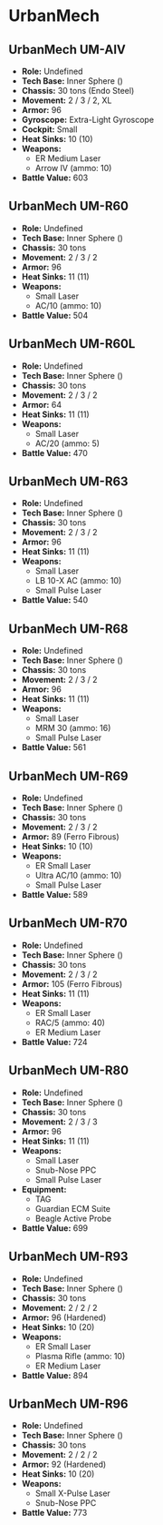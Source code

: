 # UrbanMech
## UrbanMech UM-AIV
- **Role:** Undefined
- **Tech Base:** Inner Sphere ()
- **Chassis:** 30 tons (Endo Steel)
- **Movement:** 2 / 3 / 2, XL
- **Armor:** 96
- **Gyroscope:** Extra-Light Gyroscope
- **Cockpit:** Small
- **Heat Sinks:** 10 (10)
- **Weapons:**
  - ER Medium Laser
  - Arrow IV (ammo: 10)
- **Battle Value:** 603

## UrbanMech UM-R60
- **Role:** Undefined
- **Tech Base:** Inner Sphere ()
- **Chassis:** 30 tons
- **Movement:** 2 / 3 / 2
- **Armor:** 96
- **Heat Sinks:** 11 (11)
- **Weapons:**
  - Small Laser
  - AC/10 (ammo: 10)
- **Battle Value:** 504

## UrbanMech UM-R60L
- **Role:** Undefined
- **Tech Base:** Inner Sphere ()
- **Chassis:** 30 tons
- **Movement:** 2 / 3 / 2
- **Armor:** 64
- **Heat Sinks:** 11 (11)
- **Weapons:**
  - Small Laser
  - AC/20 (ammo: 5)
- **Battle Value:** 470

## UrbanMech UM-R63
- **Role:** Undefined
- **Tech Base:** Inner Sphere ()
- **Chassis:** 30 tons
- **Movement:** 2 / 3 / 2
- **Armor:** 96
- **Heat Sinks:** 11 (11)
- **Weapons:**
  - Small Laser
  - LB 10-X AC (ammo: 10)
  - Small Pulse Laser
- **Battle Value:** 540

## UrbanMech UM-R68
- **Role:** Undefined
- **Tech Base:** Inner Sphere ()
- **Chassis:** 30 tons
- **Movement:** 2 / 3 / 2
- **Armor:** 96
- **Heat Sinks:** 11 (11)
- **Weapons:**
  - Small Laser
  - MRM 30 (ammo: 16)
  - Small Pulse Laser
- **Battle Value:** 561

## UrbanMech UM-R69
- **Role:** Undefined
- **Tech Base:** Inner Sphere ()
- **Chassis:** 30 tons
- **Movement:** 2 / 3 / 2
- **Armor:** 89 (Ferro Fibrous)
- **Heat Sinks:** 10 (10)
- **Weapons:**
  - ER Small Laser
  - Ultra AC/10 (ammo: 10)
  - Small Pulse Laser
- **Battle Value:** 589

## UrbanMech UM-R70
- **Role:** Undefined
- **Tech Base:** Inner Sphere ()
- **Chassis:** 30 tons
- **Movement:** 2 / 3 / 2
- **Armor:** 105 (Ferro Fibrous)
- **Heat Sinks:** 11 (11)
- **Weapons:**
  - ER Small Laser
  - RAC/5 (ammo: 40)
  - ER Medium Laser
- **Battle Value:** 724

## UrbanMech UM-R80
- **Role:** Undefined
- **Tech Base:** Inner Sphere ()
- **Chassis:** 30 tons
- **Movement:** 2 / 3 / 3
- **Armor:** 96
- **Heat Sinks:** 11 (11)
- **Weapons:**
  - Small Laser
  - Snub-Nose PPC
  - Small Pulse Laser
- **Equipment:**
  - TAG
  - Guardian ECM Suite
  - Beagle Active Probe
- **Battle Value:** 699

## UrbanMech UM-R93
- **Role:** Undefined
- **Tech Base:** Inner Sphere ()
- **Chassis:** 30 tons
- **Movement:** 2 / 2 / 2
- **Armor:** 96 (Hardened)
- **Heat Sinks:** 10 (20)
- **Weapons:**
  - ER Small Laser
  - Plasma Rifle (ammo: 10)
  - ER Medium Laser
- **Battle Value:** 894

## UrbanMech UM-R96
- **Role:** Undefined
- **Tech Base:** Inner Sphere ()
- **Chassis:** 30 tons
- **Movement:** 2 / 2 / 2
- **Armor:** 92 (Hardened)
- **Heat Sinks:** 10 (20)
- **Weapons:**
  - Small X-Pulse Laser
  - Snub-Nose PPC
- **Battle Value:** 773

